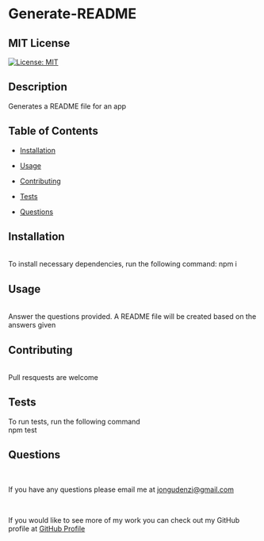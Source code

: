 # Generate-README

  ## MIT License
  [![License: MIT](https://img.shields.io/badge/License-MIT-yellow.svg)](https://opensource.org/licenses/MIT)

  ## Description
  Generates a README file for an app

  ## Table of Contents

  * [Installation](#Installation)

  * [Usage](#usage)

  * [Contributing](#contributing)

  * [Tests](#tests)

  * [Questions](#Questions)

## Installation
<br>
To install necessary dependencies, run the following command:
  npm i

## Usage
<br>
  Answer the questions provided. A README file will be created based on the answers given

## Contributing
<br>
  Pull resquests are welcome

## Tests
To run tests, run the following command
<br>
  npm test

## Questions
<br>

If you have any questions please email me at  [jongudenzi@gmail.com](mailto:jongudenzi@gmail.com)

<br>

If you would like to see more of my work you can check out my GitHub profile at [GitHub Profile](https://github.com/jongudenzi)

